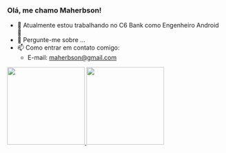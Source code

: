 ### Olá, me chamo Maherbson!

- 🔭 Atualmente estou trabalhando no C6 Bank como Engenheiro Android :iphone:
- 💬 Pergunte-me sobre ...
- 📫 Como entrar em contato comigo:
  - E-mail: maherbson@gmail.com

<div>
<a href="https://github.com/maherbson">
<img height="180em" src="https://github-readme-stats.vercel.app/api/top-langs/?username=maherbson&layout=compact&langs_count=7&theme=dracula"/>
<img height="180em" src="https://github-readme-stats.vercel.app/api?username=maherbson&show_icons=true&theme=dracula&include_all_commits=true&count_private=true"/>
</div>
